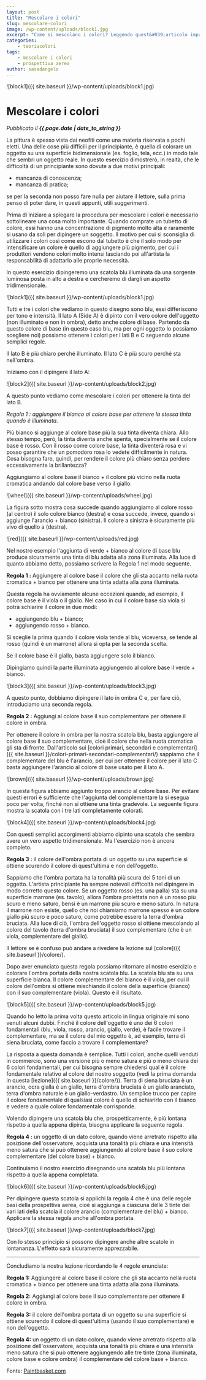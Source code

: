 ```yaml
---
layout: post
title: "Mescolare i colori"
slug: mescolare-colori
image: /wp-content/uploads/block1.jpg
excerpt: "Come si mescolano i colori? Leggendo quest&#039;articolo imparerai 4 semplici regole per mescolare i colori e rendere le tue opere più realistiche."
categories:
    - teoriacolori
tags:
    - mescolare i colori
    - prospettiva aerea
author: sasadangelo
---
```


![block1]({{ site.baseurl }}/wp-content/uploads/block1.jpg)

# Mescolare i colori
_Pubblicato il **{{ page.date | date_to_string }}**_

La pittura è spesso vista dai neofiti come una materia riservata a pochi eletti. Una delle cose più difficili per il principiante, è quella di colorare un oggetto su una superficie bidimensionale (es. foglio, tela, ecc.) in modo tale che sembri un oggetto reale. In questo esercizio dimostrerò, in realtà, che le difficoltà di un principiante sono dovute a due motivi principali:

- mancanza di conoscenza;
- mancanza di pratica;

se per la seconda non posso fare nulla per aiutare il lettore, sulla prima penso di poter dare, in questi appunti, utili suggerimenti.

Prima di iniziare a spiegare la procedura per mescolare i colori è necessario sottolineare una cosa molto importante. Quando comprate un tubetto di colore, essi hanno una concentrazione di pigmento molto alta e raramente si usano da soli per dipingere un soggetto. Il motivo per cui si sconsiglia di utilizzare i colori così come escono dal tubetto è che il solo modo per intensificare un colore è quello di aggiungere più pigmento, per cui i produttori vendono colori molto intensi lasciando poi all'artista la responsabilità di adattarlo alle proprie necessità.

In questo esercizio dipingeremo una scatola blu illuminata da una sorgente luminosa posta in alto a destra e cercheremo di dargli un aspetto tridimensionale.

![block1]({{ site.baseurl }}/wp-content/uploads/block1.jpg)

Tutti e tre i colori che vediamo in questo disegno sono blu, essi differiscono per tono e intensità. Il lato A (Side A) è dipinto con il vero colore dell'oggetto (non illuminato e non in ombra), detto anche colore di base. Partendo da questo colore di base (in questo caso blu, ma per ogni oggetto lo possiamo scegliere noi) possiamo ottenere i colori per i lati B e C seguendo alcune semplici regole.

Il lato B è più chiaro perché illuminato. Il lato C è più scuro perché sta nell'ombra.

Iniziamo con il dipingere il lato A:

![block2]({{ site.baseurl }}/wp-content/uploads/block2.jpg)

A questo punto vediamo come mescolare i colori per ottenere la tinta del lato B.

_Regola 1 : aggiungere il bianco al colore base per ottenere la stessa tinta quando è illuminata._

Più bianco si aggiunge al colore base più la sua tinta diventa chiara. Allo stesso tempo, però, la tinta diventa anche spenta, specialmente se il colore base è rosso. Con il rosso come colore base, la tinta diventerà rosa e vi posso garantire che un pomodoro rosa lo vedete difficilmente in natura. Cosa bisogna fare, quindi, per rendere il colore più chiaro senza perdere eccessivamente la brillantezza?

Aggiungiamo al colore base il bianco + il colore più vicino nella ruota cromatica andando dal colore base verso il giallo.

![wheel]({{ site.baseurl }}/wp-content/uploads/wheel.jpg)

La figura sotto mostra cosa succede quando aggiungiamo al colore rosso (al centro) il solo colore bianco (destra) e cosa succede, invece, quando si aggiunge l'arancio + bianco (sinistra). Il colore a sinistra è sicuramente più vivo di quello a (destra).

![red]({{ site.baseurl }}/wp-content/uploads/red.jpg)

Nel nostro esempio l'aggiunta di verde + bianco al colore di base blu produce sicuramente una tinta di blu adatta alla zona illuminata. Alla luce di quanto abbiamo detto, possiamo scrivere la Regola 1 nel modo seguente.

**Regola 1 :** Aggiungere al colore base il colore che gli sta accanto nella ruota cromatica + bianco per ottenere una tinta adatta alla zona illuminata.

Questa regola ha ovviamente alcune eccezioni quando, ad esempio, il colore base è il viola o il giallo. Nel caso in cui il colore base sia viola si potrà schiarire il colore in due modi:

- aggiungendo blu + bianco;
- aggiungendo rosso + bianco.

Si sceglie la prima quando il colore viola tende al blu, viceversa, se tende al rosso (quindi è un marrone) allora si opta per la seconda scelta.

Se il colore base è il giallo, basta aggiungere solo il bianco.

Dipingiamo quindi la parte illuminata aggiungendo al colore base il verde + bianco.

![block3]({{ site.baseurl }}/wp-content/uploads/block3.jpg)

A questo punto, dobbiamo dipingere il lato in ombra C e, per fare ciò, introduciamo una seconda regola.

**Regola 2 :** Aggiungi al colore base il suo complementare per ottenere il colore in ombra.

Per ottenere il colore in ombra per la nostra scatola blu, basta aggiungere al colore base il suo complementare, cioè il colore che nella ruota cromatica gli sta di fronte. Dall'articolo sui [colori primari, secondari e complementari]({{ site.baseurl }}/colori-primari-secondari-complementari/) sappiamo che il complementare del blu è l'arancio, per cui per ottenere il colore per il lato C basta aggiungere l'arancio al colore di base usato per il lato A.

![brown]({{ site.baseurl }}/wp-content/uploads/brown.jpg)

In questa figura abbiamo aggiunto troppo arancio al colore base. Per evitare questi errori è sufficiente che l'aggiunta del complementare la si esegua poco per volta, finché non si ottiene una tinta gradevole. La seguente figura mostra la scatola con i tre lati completamente colorati.

![block4]({{ site.baseurl }}/wp-content/uploads/block4.jpg)

Con questi semplici accorgimenti abbiamo dipinto una scatola che sembra avere un vero aspetto tridimensionale. Ma l'esercizio non è ancora completo.

**Regola 3 :** il colore dell'ombra portata di un oggetto su una superficie si ottiene scurendo il colore di quest'ultima e non dell'oggetto.

Sappiamo che l'ombra portata ha la tonalità più scura dei 5 toni di un oggetto. L'artista principiante ha sempre notevoli difficoltà nel dipingere in modo corretto questo colore. Se un oggetto rosso (es. una palla) sta su una superficie marrone (es. tavolo), allora l'ombra proiettata non è un rosso più scuro e meno saturo, bensì è un marrone più scuro e meno saturo. In natura il marrone non esiste, quello che noi chiamiamo marrone spesso è un colore giallo più scuro e poco saturo, come potrebbe essere la terra d'ombra bruciata. Alla luce di ciò, l'ombra dell'oggetto rosso si ottiene mescolando al colore del tavolo (terra d'ombra bruciata) il suo complementare (che è un viola, complementare del giallo).

Il lettore se è confuso può andare a rivedere la lezione sul [colore]({{ site.baseurl }}/colore/).

Dopo aver enunciato questa regola possiamo ritornare al nostro esercizio e colorare l'ombra portata della nostra scatola blu. La scatola blu sta su una superficie bianca. Il colore complementare del bianco è il viola, per cui il colore dell'ombra si ottiene mischiando il colore della superficie (bianco) con il suo complementare (viola). Questo è il risultato.

![block5]({{ site.baseurl }}/wp-content/uploads/block5.jpg)

Quando ho letto la prima volta questo articolo in lingua originale mi sono venuti alcuni dubbi. Finché il colore dell'oggetto è uno dei 6 colori fondamentali (blu, viola, rosso, arancio, giallo, verde), è facile trovare il complementare, ma se il colore del mio oggetto è, ad esempio, terra di siena bruciata, come faccio a trovare il complementare?

La risposta a questa domanda è semplice. Tutti i colori, anche quelli venduti in commercio, sono una versione più o meno satura e più o meno chiara dei 6 colori fondamentali, per cui bisogna sempre chiedersi qual è il colore fondamentale relativo al colore del nostro soggetto (vedi la prima domanda in questa [lezione]({{ site.baseurl }}/colore/)). Terra di siena bruciata è un arancio, ocra gialla è un giallo, terra d'ombra bruciata è un giallo aranciato, terra d'ombra naturale è un giallo-verdastro. Un semplice trucco per capire il colore fondamentale di qualsiasi colore è quello di schiarirlo con il bianco e vedere a quale colore fondamentale corrisponde.

Volendo dipingere una scatola blu che, prospetticamente, è più lontana rispetto a quella appena dipinta, bisogna applicare la seguente regola.

**Regola 4 :** un oggetto di un dato colore, quando viene arretrato rispetto alla posizione dell'osservatore, acquista una tonalità più chiara e una intensità meno satura che si può ottenere aggiungendo al colore base il suo colore complementare (del colore base) + bianco.

Continuiamo il nostro esercizio disegnando una scatola blu più lontana rispetto a quella appena completata.

![block6]({{ site.baseurl }}/wp-content/uploads/block6.jpg)

Per dipingere questa scatola si applichi la regola 4 che è una delle regole basi della prospettiva aerea, cioè si aggiunga a ciascuna delle 3 tinte dei vari lati della scatola il colore arancio (complementare del blu) + bianco. Applicare la stessa regola anche all'ombra portata.

![block7]({{ site.baseurl }}/wp-content/uploads/block7.jpg)

Con lo stesso principio si possono dipingere anche altre scatole in lontananza. L'effetto sarà sicuramente apprezzabile.

* * *

Concludiamo la nostra lezione ricordando le 4 regole enunciate:

**Regola 1:** Aggiungere al colore base il colore che gli sta accanto nella ruota cromatica + bianco per ottenere una tinta adatta alla zona illuminata.

**Regola 2:** Aggiungi al colore base il suo complementare per ottenere il colore in ombra.

**Regola 3:** il colore dell'ombra portata di un oggetto su una superficie si ottiene scurendo il colore di quest'ultima (usando il suo complementare) e non dell'oggetto.

**Regola 4:** un oggetto di un dato colore, quando viene arretrato rispetto alla posizione dell'osservatore, acquista una tonalità più chiara e una intensità meno satura che si può ottenere aggiungendo alle tre tinte (zona illuminata, colore base e colore ombra) il complementare del colore base + bianco.

Fonte: [Paintbasket.com](http://paintbasket.com)
